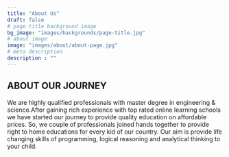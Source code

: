 ```yaml
---
title: "About Us"
draft: false
# page title background image
bg_image: "images/backgrounds/page-title.jpg"
# about image
image: "images/about/about-page.jpg"
# meta description
description : ""
---
```


## ABOUT OUR JOURNEY
We are highly qualified professionals with master degree in engineering & science.After gaining rich experience with top rated online learning schools we have started our journey to provide quality education on affordable prices. So, we couple of professionals joined hands 
together to provide right to home educations for every kid of our country. Our aim is provide life changing skills of programming, logical reasoning and analytical thinking to your child.